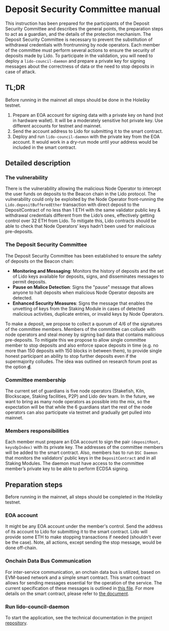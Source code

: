 # Deposit Security Committee manual

This instruction has been prepared for the participants of the Deposit Security Committee and describes the general points, the preparation steps to act as a guardian, and the details of the protection mechanism. The Deposit Security Committee is necessary to prevent the substitution of withdrawal credentials with frontrunning by node operators. Each member of the committee must perform several actions to ensure the security of deposits made by Lido. To participate in the validation, you will need to deploy a `lido-council-daemon` and prepare a private key for signing messages about the correctness of data or the need to stop deposits in case of attack.

## TL;DR

Before running in the mainnet all steps should be done in the Holešky testnet.

1. Prepare an EOA account for signing data with a private key on hand (not in hardware wallet). It will be a moderately sensitive hot private key. Use different accounts for testnet and mainnet.
2. Send the account address to Lido for submitting it to the smart contract.
3. Deploy and run `lido-council-daemon` with the private key from the EOA account. It would work in a dry-run mode until your address would be included in the smart contract.

## Detailed description

### The vulnerability

There is the vulnerability allowing the malicious Node Operator to intercept the user funds on deposits to the Beacon chain in the Lido protocol. The vulnerability could only be exploited by the Node Operator front-running the `Lido.depositBufferedEther` transaction with direct deposit to the DepositContract of no less than 1 ETH with the same validator public key & withdrawal credentials different from the Lido’s ones, effectively getting control over 32 ETH from Lido. To mitigate this, Lido contracts should be able to check that Node Operators’ keys hadn’t been used for malicious pre-deposits.

### The Deposit Security Committee

The Deposit Security Committee has been established to ensure the safety of deposits on the Beacon chain:

- **Monitoring and Messaging**: Monitors the history of deposits and the set of Lido keys available for deposits, signs, and disseminates messages to permit deposits.
- **Pause on Malice Detection**: Signs the "pause" message that allows anyone to halt deposits when malicious Node Operator deposits are detected.
- **Enhanced Security Measures**: Signs the message that enables the unvetting of keys from the Staking Module in cases of detected malicious activities, duplicate entries, or invalid keys by Node Operators.

To make a deposit, we propose to collect a quorum of 4/6 of the signatures of the committee members. Members of the committee can collude with node operators and steal money by signing bad data that contains malicious pre-deposits. To mitigate this we propose to allow single committee member to stop deposits and also enforce space deposits in time (e.g. no more than 150 deposits with 150 blocks in between them), to provide single honest participant an ability to stop further deposits even if the supermajority colludes. The idea was outlined on research forum post as the option [<b>d</b>](https://research.lido.fi/t/mitigations-for-deposit-front-running-vulnerability/1239#d-approving-deposit-contract-merkle-root-7).

### Committee membership

The current set of guardians is five node operators (Stakefish, Kiln, Blockscape, Staking facilities, P2P) and Lido dev team. In the future, we want to bring as many node operators as possible into the mix, so the expectation will be that while the 6 guardians start the rest of the node operators can also participate via testnet and gradually get pulled into mainnet.

### Members responsibilities

Each member must prepare an EOA account to sign the pair `(depositRoot, keysOpIndex)` with its private key. The addresses of the committee members will be added to the smart contract. Also, members has to run `DSC Daemon` that monitors the validators’ public keys in the `DepositContract` and in all Staking Modules. The daemon must have access to the committee member’s private key to be able to perform ECDSA signing.

## Preparation steps

Before running in the mainnet, all steps should be completed in the Holešky testnet.

### EOA account

It might be any EOA account under the member's control. Send the address of its account to Lido for submitting it to the smart contract. Lido will provide some ETH to make stopping transactions if needed (shouldn't ever be the case). Note, all actions, except sending the stop message, would be done off-chain.

### Onchain Data Bus Communication

For inter-service communication, an onchain data bus is utilized, based on EVM-based network and a simple smart contract. This smart contract allows for sending messages essential for the operation of the service. The current specification of these messages is outlined in [this file](https://github.com/lidofinance/lido-council-daemon/blob/main/src/abi/data-bus.abi.json). For more details on the smart contract, please refer to [the document](/contracts/data-bus).

### Run lido-council-daemon

To start the application, see the technical documentation in the project [repository](https://github.com/lidofinance/lido-council-daemon#table-of-contents).
